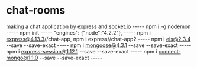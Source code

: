 # chat-rooms
making a chat application by express and socket.io  -----
npm i -g nodemon  -----
npm init  -----
"engines": {"node":"4.2.2"},  -----
npm i express@4.13.3//chat-app, npm i express//chat-app2  -----
npm i ejs@2.3.4 --save --save-exact  -----
npm i mongoose@4.3.1 --save --save-exact  -----
npm i express-session@1.12.1 --save --save-exact  -----
npm i connect-mongo@1.1.0 --save --save-exact  -----


